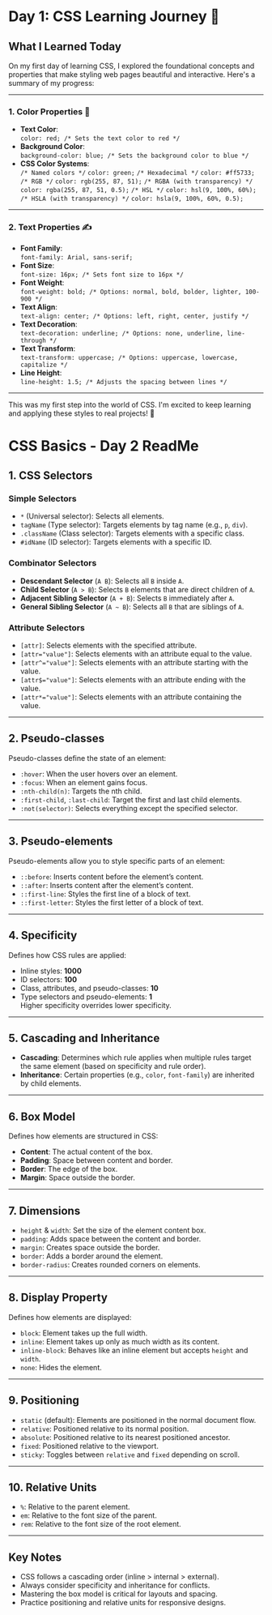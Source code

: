 # Day 1: CSS Learning Journey 🌟  

## What I Learned Today  
On my first day of learning CSS, I explored the foundational concepts and properties that make styling web pages beautiful and interactive. Here's a summary of my progress:  

---

### 1. **Color Properties** 🎨  
- **Text Color**:  
  `color: red; /* Sets the text color to red */`
- **Background Color**:  
  `background-color: blue; /* Sets the background color to blue */`
- **CSS Color Systems**:  
  `/* Named colors */`
  `color: green;`
  `/* Hexadecimal */`
  `color: #ff5733;`
  `/* RGB */`
  `color: rgb(255, 87, 51);`
  `/* RGBA (with transparency) */`
  `color: rgba(255, 87, 51, 0.5);`
  `/* HSL */`
  `color: hsl(9, 100%, 60%);`
  `/* HSLA (with transparency) */`
  `color: hsla(9, 100%, 60%, 0.5);`

---

### 2. **Text Properties** ✍️  
- **Font Family**:  
  `font-family: Arial, sans-serif;`
- **Font Size**:  
  `font-size: 16px; /* Sets font size to 16px */`
- **Font Weight**:  
  `font-weight: bold; /* Options: normal, bold, bolder, lighter, 100-900 */`
- **Text Align**:  
  `text-align: center; /* Options: left, right, center, justify */`
- **Text Decoration**:  
  `text-decoration: underline; /* Options: none, underline, line-through */`
- **Text Transform**:  
  `text-transform: uppercase; /* Options: uppercase, lowercase, capitalize */`
- **Line Height**:  
  `line-height: 1.5; /* Adjusts the spacing between lines */`

---

This was my first step into the world of CSS. I'm excited to keep learning and applying these styles to real projects! 🚀

# CSS Basics - Day 2 ReadMe  

## **1. CSS Selectors**

### **Simple Selectors**
- `*` (Universal selector): Selects all elements.  
- `tagName` (Type selector): Targets elements by tag name (e.g., `p`, `div`).  
- `.className` (Class selector): Targets elements with a specific class.  
- `#idName` (ID selector): Targets elements with a specific ID.  

### **Combinator Selectors**
- **Descendant Selector** (`A B`): Selects all `B` inside `A`.  
- **Child Selector** (`A > B`): Selects `B` elements that are direct children of `A`.  
- **Adjacent Sibling Selector** (`A + B`): Selects `B` immediately after `A`.  
- **General Sibling Selector** (`A ~ B`): Selects all `B` that are siblings of `A`.  

### **Attribute Selectors**
- `[attr]`: Selects elements with the specified attribute.  
- `[attr="value"]`: Selects elements with an attribute equal to the value.  
- `[attr^="value"]`: Selects elements with an attribute starting with the value.  
- `[attr$="value"]`: Selects elements with an attribute ending with the value.  
- `[attr*="value"]`: Selects elements with an attribute containing the value.  

---

## **2. Pseudo-classes**
Pseudo-classes define the state of an element:  
- `:hover`: When the user hovers over an element.  
- `:focus`: When an element gains focus.  
- `:nth-child(n)`: Targets the nth child.  
- `:first-child`, `:last-child`: Target the first and last child elements.  
- `:not(selector)`: Selects everything except the specified selector.  

---

## **3. Pseudo-elements**
Pseudo-elements allow you to style specific parts of an element:  
- `::before`: Inserts content before the element’s content.  
- `::after`: Inserts content after the element’s content.  
- `::first-line`: Styles the first line of a block of text.  
- `::first-letter`: Styles the first letter of a block of text.  

---

## **4. Specificity**
Defines how CSS rules are applied:  
- Inline styles: **1000**  
- ID selectors: **100**  
- Class, attributes, and pseudo-classes: **10**  
- Type selectors and pseudo-elements: **1**  
Higher specificity overrides lower specificity.  

---

## **5. Cascading and Inheritance**
- **Cascading**: Determines which rule applies when multiple rules target the same element (based on specificity and rule order).  
- **Inheritance**: Certain properties (e.g., `color`, `font-family`) are inherited by child elements.  

---

## **6. Box Model**
Defines how elements are structured in CSS:  
- **Content**: The actual content of the box.  
- **Padding**: Space between content and border.  
- **Border**: The edge of the box.  
- **Margin**: Space outside the border.

---

## **7. Dimensions**
- `height` & `width`: Set the size of the element content box.  
- `padding`: Adds space between the content and border.  
- `margin`: Creates space outside the border.  
- `border`: Adds a border around the element.  
- `border-radius`: Creates rounded corners on elements.  

---

## **8. Display Property**
Defines how elements are displayed:  
- `block`: Element takes up the full width.  
- `inline`: Element takes up only as much width as its content.  
- `inline-block`: Behaves like an inline element but accepts `height` and `width`.  
- `none`: Hides the element.  

---

## **9. Positioning**
- `static` (default): Elements are positioned in the normal document flow.  
- `relative`: Positioned relative to its normal position.  
- `absolute`: Positioned relative to its nearest positioned ancestor.  
- `fixed`: Positioned relative to the viewport.  
- `sticky`: Toggles between `relative` and `fixed` depending on scroll.

---

## **10. Relative Units**
- `%`: Relative to the parent element.  
- `em`: Relative to the font size of the parent.  
- `rem`: Relative to the font size of the root element.  

---

## **Key Notes**
- CSS follows a cascading order (inline > internal > external).  
- Always consider specificity and inheritance for conflicts.  
- Mastering the box model is critical for layouts and spacing.  
- Practice positioning and relative units for responsive designs.

